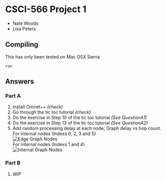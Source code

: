 # CSCI-566 Project 1

- Nate Woods
- Lisa Peters

## Compiling
This has only been tested on Mac OSX Sierra

```
run
```

## Answers

### Part A
1. Install Omnet++ *(check)*
2. Go through the tic toc tutorial *(check)*
3. Do the exercise in Step 10 of the tic toc tutorial *(See QuestionA1)*
4. Do the exercise in Step 13 of the tic toc tutorial *(See QuestionA2)*
5. Add random processing delay at each node; Graph delay vs hop count.  
  For internal nodes (Indexs 0, 2, 3 and 5)  
  ![Edge Graph Nodes](https://cdn.rawgit.com/bign8/07f76938890883545556746c0a5d6bb3/raw/QuestionA3-Node0.svg)  
  For internal nodes (Indexs 1 and 4)  
  ![Internal Graph Nodes](https://cdn.rawgit.com/bign8/07f76938890883545556746c0a5d6bb3/raw/QuestionA3-Node1.svg)

### Part B
1. WIP
